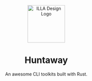 <div align="center">
    <img alt="ILLA Design Logo" width="120px" height="120px" src=""/>
</div>

<h1 align="center">Huntaway</h1>

<p align="center">An awesome CLI toolkits built with Rust.</p>

